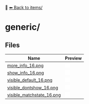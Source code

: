 📁 [⬅ Back to items/](../README.md)

# generic/

## Files

| Name | Preview |
|------|---------|
| [more_info_16.png](./more_info_16.png) | ![](./more_info_16.png) |
| [show_info_16.png](./show_info_16.png) | ![](./show_info_16.png) |
| [visible_default_16.png](./visible_default_16.png) | ![](./visible_default_16.png) |
| [visible_dontshow_16.png](./visible_dontshow_16.png) | ![](./visible_dontshow_16.png) |
| [visible_matchstate_16.png](./visible_matchstate_16.png) | ![](./visible_matchstate_16.png) |
